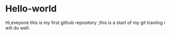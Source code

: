 # Hello-world

Hi,eveyone
this is my first github repository ,this is a start of my git travling
i will do well.
